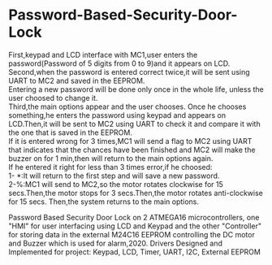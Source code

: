# Password-Based-Security-Door-Lock
First,keypad and LCD interface with MC1,user enters the password(Password of 5 digits from 0 to 9)and it appears on LCD.\
Second,when the password is entered correct twice,it will be sent using UART to MC2 and saved in the EEPROM.\
Entering a new password will be done only once in the whole life, unless the user choosed to change it.\
Third,the main options appear and the user chooses. Once he chooses something,he enters the password using keypad and appears on LCD.Then,it will be sent to MC2 using UART to check it and compare it with the one that is saved in the EEPROM.\
If it is entered wrong for 3 times,MC1 will send a flag to MC2 using UART that indicates that the chances have been finished and MC2 will make the buzzer on for 1 min,then will return to the main options again.\
If he entered it right for less than 3 times error,if he choosed:\
1- *:It will return to the first step and will save a new password.\
2-%:MC1 will send to MC2,so the motor rotates clockwise for 15 secs.Then,the motor stops for 3 secs.Then,the motor rotates anti-clockwise for 15 secs.
Then,the system returns to the main options.

Password Based Security Door Lock on 2 ATMEGA16 microcontrollers, one "HMI" for user interfacing using LCD and Keypad and the other "Controller" for storing data in the external M24C16 EEPROM controlling the DC motor and Buzzer which is used for alarm,2020. Drivers Designed and Implemented for project: Keypad, LCD, Timer, UART, I2C, External EEPROM
